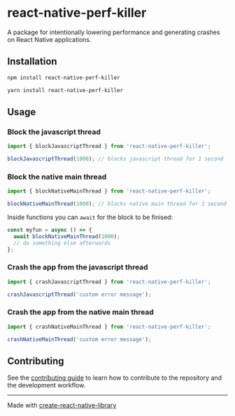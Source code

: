 # react-native-perf-killer

A package for intentionally lowering performance and generating crashes on React Native applications.

## Installation

```sh
npm install react-native-perf-killer
```

```sh
yarn install react-native-perf-killer
```

## Usage

### Block the javascript thread

```js
import { blockJavascriptThread } from 'react-native-perf-killer';

blockJavascriptThread(1000); // blocks javascript thread for 1 second
```

### Block the native main thread

```js
import { blockNativeMainThread } from 'react-native-perf-killer';

blockNativeMainThread(1000); // blocks native main thread for 1 second
```

Inside functions you can `await` for the block to be finised:

```js
const myfun = async () => {
  await blockNativeMainThread(1000);
  // do something else afterwards
};
```

### Crash the app from the javascript thread

```js
import { crashJavascriptThread } from 'react-native-perf-killer';

crashJavascriptThread('custom error message');
```

### Crash the app from the native main thread

```js
import { crashNativeMainThread } from 'react-native-perf-killer';

crashNativeMainThread('custom error message');
```

## Contributing

See the [contributing guide](CONTRIBUTING.md) to learn how to contribute to the repository and the development workflow.

---

Made with [create-react-native-library](https://github.com/callstack/react-native-builder-bob)

